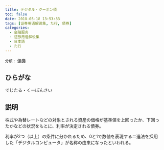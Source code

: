 ```yaml
---
title: デジタル・クーポン債
toc: false
date: 2018-05-18 13:53:33
tags: [证券用语解说集, た行, 債券]
categories:
  - 金融服务
  - 证券用语解说集
  - 日本語
  - た行
---
```


`分類：` [債券](/tags/債券/)

## ひらがな

でじたる・くーぽんさい

## 説明

株式や為替レートなどの対象とされる資産の価格が基準値を上回ったか、下回ったかなどの状況をもとに、利率が決定される債券。

利率が2つ（以上）の条件に分かれるため、0と1で数値を表現する二進法を採用した「デジタルコンピュータ」が名称の由来になったといわれる。
